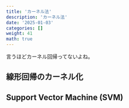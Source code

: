 ```yaml
---
title: 'カーネル法'
description: 'カーネル法'
date: '2025-01-03'
categories: []
weight: 41
math: true
---
```


言うほどカーネル回帰ってないよね。



## 線形回帰のカーネル化





## Support Vector Machine (SVM)
